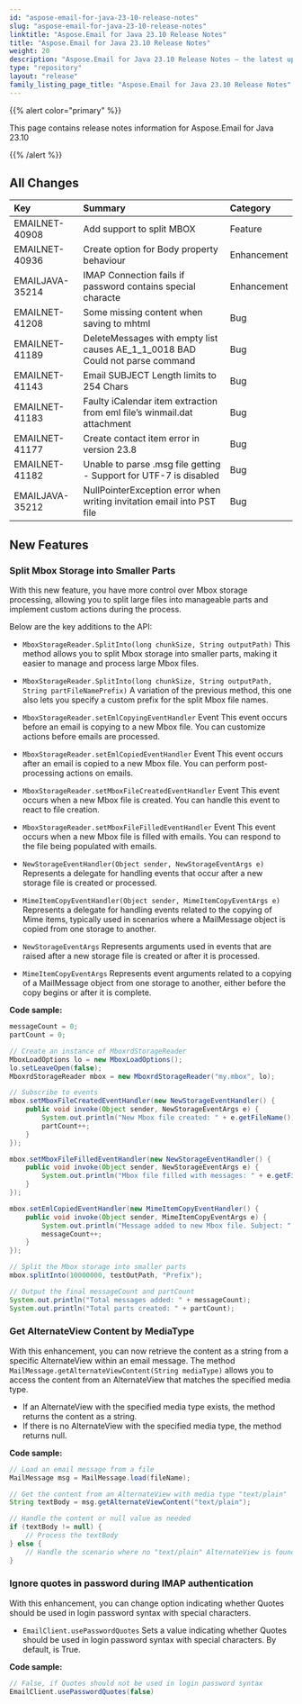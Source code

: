```yaml
---
id: "aspose-email-for-java-23-10-release-notes"
slug: "aspose-email-for-java-23-10-release-notes"
linktitle: "Aspose.Email for Java 23.10 Release Notes"
title: "Aspose.Email for Java 23.10 Release Notes"
weight: 20
description: "Aspose.Email for Java 23.10 Release Notes – the latest updates and fixes."
type: "repository"
layout: "release"
family_listing_page_title: "Aspose.Email for Java 23.10 Release Notes"
---
```


{{% alert color="primary" %}}

This page contains release notes information for Aspose.Email for Java 23.10

{{% /alert %}}

## **All Changes**

|**Key**|**Summary**|**Category**|
| :- | :- | :- |
|EMAILNET-40908|Add support to split MBOX|Feature|
|EMAILNET-40936|Create option for Body property behaviour|Enhancement|
|EMAILJAVA-35214|IMAP Connection fails if password contains special characte|Enhancement|
|EMAILNET-41208|Some missing content when saving to mhtml|Bug|
|EMAILNET-41189|DeleteMessages with empty list causes AE_1_1_0018 BAD Could not parse command|Bug|
|EMAILNET-41143|Email SUBJECT Length limits to 254 Chars|Bug|
|EMAILNET-41183|Faulty iCalendar item extraction from eml file’s winmail.dat attachment|Bug|
|EMAILNET-41177|Create contact item error in version 23.8|Bug|
|EMAILNET-41182|Unable to parse .msg file getting - Support for UTF-7 is disabled|Bug|
|EMAILJAVA-35212|NullPointerException error when writing invitation email into PST file|Bug|

## **New Features**

### **Split Mbox Storage into Smaller Parts**

With this new feature, you have more control over Mbox storage processing, allowing you to split large files into manageable parts and implement custom actions during the process. 

Below are the key additions to the API:

- `MboxStorageReader.SplitInto(long chunkSize, String outputPath)`
   This method allows you to split Mbox storage into smaller parts, making it easier to manage and process large Mbox files.

- `MboxStorageReader.SplitInto(long chunkSize, String outputPath, String partFileNamePrefix)`
   A variation of the previous method, this one also lets you specify a custom prefix for the split Mbox file names.

- `MboxStorageReader.setEmlCopyingEventHandler` Event
   This event occurs before an email is copying to a new Mbox file. You can customize actions before emails are processed.

- `MboxStorageReader.setEmlCopiedEventHandler` Event
   This event occurs after an email is copied to a new Mbox file. You can perform post-processing actions on emails.

- `MboxStorageReader.setMboxFileCreatedEventHandler` Event
   This event occurs when a new Mbox file is created. You can handle this event to react to file creation.

- `MboxStorageReader.setMboxFileFilledEventHandler` Event
   This event occurs when a new Mbox file is filled with emails. You can respond to the file being populated with emails.

- `NewStorageEventHandler(Object sender, NewStorageEventArgs e)`
   Represents a delegate for handling events that occur after a new storage file is created or processed.

- `MimeItemCopyEventHandler(Object sender, MimeItemCopyEventArgs e)`
   Represents a delegate for handling events related to the copying of Mime items, typically used in scenarios where a MailMessage object is copied from one storage to another.

- `NewStorageEventArgs`
   Represents arguments used in events that are raised after a new storage file is created or after it is processed.

- `MimeItemCopyEventArgs`
   Represents event arguments related to a copying of a MailMessage object from one storage to another, either before the copy begins or after it is complete.

**Code sample:**

```java
messageCount = 0;
partCount = 0;

// Create an instance of MboxrdStorageReader
MboxLoadOptions lo = new MboxLoadOptions();
lo.setLeaveOpen(false);
MboxrdStorageReader mbox = new MboxrdStorageReader("my.mbox", lo);

// Subscribe to events
mbox.setMboxFileCreatedEventHandler(new NewStorageEventHandler() {
    public void invoke(Object sender, NewStorageEventArgs e) {
        System.out.println("New Mbox file created: " + e.getFileName());
        partCount++;
    }
});

mbox.setMboxFileFilledEventHandler(new NewStorageEventHandler() {
    public void invoke(Object sender, NewStorageEventArgs e) {
        System.out.println("Mbox file filled with messages: " + e.getFileName());
    }
});

mbox.setEmlCopiedEventHandler(new MimeItemCopyEventHandler() {
    public void invoke(Object sender, MimeItemCopyEventArgs e) {
        System.out.println("Message added to new Mbox file. Subject: " + e.getItem().getSubject());
        messageCount++;
    }
});

// Split the Mbox storage into smaller parts
mbox.splitInto(10000000, testOutPath, "Prefix");

// Output the final messageCount and partCount
System.out.println("Total messages added: " + messageCount);
System.out.println("Total parts created: " + partCount);
```

### **Get AlternateView Content by MediaType**

With this enhancement, you can now retrieve the content as a string from a specific AlternateView within an email message. The method `MailMessage.getAlternateViewContent(String mediaType)` allows you to access the content from an AlternateView that matches the specified media type.

- If an AlternateView with the specified media type exists, the method returns the content as a string.
- If there is no AlternateView with the specified media type, the method returns null.

**Code sample:**

```java
// Load an email message from a file
MailMessage msg = MailMessage.load(fileName);

// Get the content from an AlternateView with media type "text/plain"
String textBody = msg.getAlternateViewContent("text/plain");

// Handle the content or null value as needed
if (textBody != null) {
    // Process the textBody
} else {
    // Handle the scenario where no "text/plain" AlternateView is found
}
```

### **Ignore quotes in password during IMAP authentication**

With this enhancement, you can change option indicating whether Quotes should be used in login password syntax with special characters.
- `EmailClient.usePasswordQuotes`
   Sets a value indicating whether Quotes should be used in login password syntax with special characters. By default, is True.

**Code sample:**

```java
// False, if Quotes should not be used in login password syntax
EmailClient.usePasswordQuotes(false)
```
